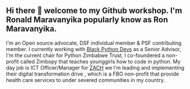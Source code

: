 ## Hi there 👋 welcome to my Github workshop. I'm Ronald Maravanyika popularly know as Ron Maravanyika. 
l'm an Open source advocate, DSF individual member & PSF contributing member. I currently working with [Black Python Devs](https://blackpythondevs.com/) as a Senior Advisor, I'm the current chair for Python Zimbabwe Trust, I co-foundered a non-profit called Zimbopy that teaches younggirls how to code in python. My day job is ICT Officer/Manager for [ZACH](https://zach.org.zw/) we l'm leading and implementing their digital transformation drive , which is a FBO non-profit that provide health care services to under severed communities in my country.

<!--
**ronnzw/ronnzw** is a ✨ _special_ ✨ repository because its `README.md` (this file) appears on your GitHub profile.

Here are some ideas to get you started:

- 🔭 I’m currently working on ...
- 🌱 I’m currently learning ...
- 👯 I’m looking to collaborate on ...
- 🤔 I’m looking for help with ...
- 💬 Ask me about ...
- 📫 How to reach me: ...
- 😄 Pronouns: ...
- ⚡ Fun fact: ...
-->
